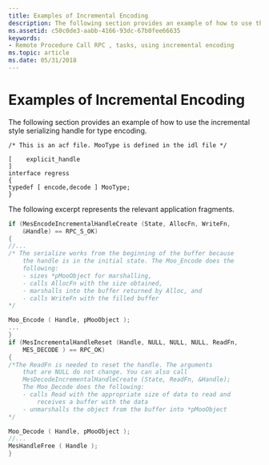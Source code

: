 ```yaml
---
title: Examples of Incremental Encoding
description: The following section provides an example of how to use the incremental style serializing handle for type encoding.
ms.assetid: c50c0de3-aabb-4166-93dc-67b0fee66635
keywords:
- Remote Procedure Call RPC , tasks, using incremental encoding
ms.topic: article
ms.date: 05/31/2018
---
```


# Examples of Incremental Encoding

The following section provides an example of how to use the incremental style serializing handle for type encoding.

``` syntax
/* This is an acf file. MooType is defined in the idl file */

[    explicit_handle
]
interface regress
{
typedef [ encode,decode ] MooType;
}
```

The following excerpt represents the relevant application fragments.


```C++
if (MesEncodeIncrementalHandleCreate (State, AllocFn, WriteFn, 
    &Handle) == RPC_S_OK)
{
//...
/* The serialize works from the beginning of the buffer because
    the handle is in the initial state. The Moo_Encode does the
    following:
    - sizes *pMooObject for marshalling,
    - calls AllocFn with the size obtained,
    - marshalls into the buffer returned by Alloc, and
    - calls WriteFn with the filled buffer 
*/

Moo_Encode ( Handle, pMooObject );
...
}
if (MesIncrementalHandleReset (Handle, NULL, NULL, NULL, ReadFn,
    MES_DECODE ) == RPC_OK)
{
/*The ReadFn is needed to reset the handle. The arguments
    that are NULL do not change. You can also call 
    MesDecodeIncrementalHandleCreate (State, ReadFn, &Handle);
    The Moo_Decode does the following:
    - calls Read with the appropriate size of data to read and
        receives a buffer with the data
    - unmarshalls the object from the buffer into *pMooObject 
*/

Moo_Decode ( Handle, pMooObject );
//...
MesHandleFree ( Handle );
}
```



 

 




